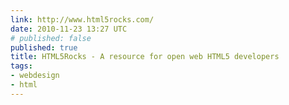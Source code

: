 ```yaml
---
link: http://www.html5rocks.com/
date: 2010-11-23 13:27 UTC
# published: false
published: true
title: HTML5Rocks - A resource for open web HTML5 developers
tags:
- webdesign
- html
---
```



